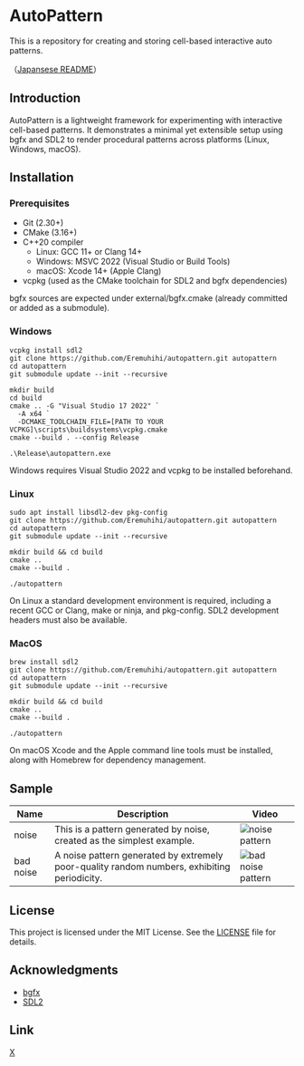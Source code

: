 # AutoPattern
This is a repository for creating and storing cell-based interactive auto patterns.

（[Japansese README](./README_JP.md)）

## Introduction
AutoPattern is a lightweight framework for experimenting with interactive cell-based patterns. It demonstrates a minimal yet extensible setup using bgfx and SDL2 to render procedural patterns across platforms (Linux, Windows, macOS).

## Installation
### Prerequisites

-   Git (2.30+)
-   CMake (3.16+)
-   C++20 compiler
    -   Linux: GCC 11+ or Clang 14+
    -   Windows: MSVC 2022 (Visual Studio or Build Tools)
    -   macOS: Xcode 14+ (Apple Clang)
-   vcpkg (used as the CMake toolchain for SDL2 and bgfx dependencies)

bgfx sources are expected under external/bgfx.cmake (already committed
or added as a submodule).

### Windows

```
vcpkg install sdl2
git clone https://github.com/Eremuhihi/autopattern.git autopattern
cd autopattern
git submodule update --init --recursive

mkdir build
cd build
cmake .. -G "Visual Studio 17 2022" `
  -A x64 `
  -DCMAKE_TOOLCHAIN_FILE=[PATH TO YOUR VCPKG]\scripts\buildsystems\vcpkg.cmake
cmake --build . --config Release

.\Release\autopattern.exe
```

Windows requires Visual Studio 2022 and vcpkg to be installed
beforehand.

### Linux

```
sudo apt install libsdl2-dev pkg-config
git clone https://github.com/Eremuhihi/autopattern.git autopattern
cd autopattern
git submodule update --init --recursive

mkdir build && cd build
cmake ..
cmake --build .

./autopattern
```

On Linux a standard development environment is required, including a
recent GCC or Clang, make or ninja, and pkg-config. SDL2 development
headers must also be available.

### MacOS

```
brew install sdl2
git clone https://github.com/Eremuhihi/autopattern.git autopattern
cd autopattern
git submodule update --init --recursive

mkdir build && cd build
cmake ..
cmake --build .

./autopattern
```

On macOS Xcode and the Apple command line tools must be installed, along
with Homebrew for dependency management.

## Sample
| Name | Description | Video |
|------|-------------|-------|
| noise     | This is a pattern generated by noise, created as the simplest example. | ![noise pattern](docs/assets/videos/noise.gif) |
| bad noise | A noise pattern generated by extremely poor-quality random numbers, exhibiting periodicity. | ![bad noise pattern](docs/assets/videos/bad_noise.gif) |


## License
This project is licensed under the MIT License. See the [LICENSE](./LICENSE) file for details.

## Acknowledgments
- [bgfx](https://github.com/bkaradzic/bgfx)
- [SDL2](https://github.com/libsdl-org/SDL)

## Link
[X](https://x.com/eremuhihi)
